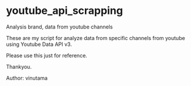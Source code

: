 # youtube_api_scrapping
Analysis brand, data from youtube channels 

These are my script for analyze data from specific channels from youtube using Youtube Data API v3.

Please use this just for reference.

Thankyou.

Author: vinutama
